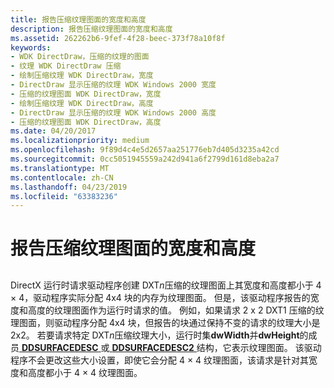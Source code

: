 ```yaml
---
title: 报告压缩纹理图面的宽度和高度
description: 报告压缩纹理图面的宽度和高度
ms.assetid: 262262b6-9fef-4f28-beec-373f78a10f8f
keywords:
- WDK DirectDraw，压缩的纹理的图面
- 纹理 WDK DirectDraw 压缩
- 绘制压缩纹理 WDK DirectDraw，宽度
- DirectDraw 显示压缩的纹理 WDK Windows 2000 宽度
- 压缩的纹理图面 WDK DirectDraw，宽度
- 绘制压缩纹理 WDK DirectDraw，高度
- DirectDraw 显示压缩的纹理 WDK Windows 2000 高度
- 压缩的纹理图面 WDK DirectDraw，高度
ms.date: 04/20/2017
ms.localizationpriority: medium
ms.openlocfilehash: 9f89d4c4e5d2657aa251776eb7d405d3235a42cd
ms.sourcegitcommit: 0cc5051945559a242d941a6f2799d161d8eba2a7
ms.translationtype: MT
ms.contentlocale: zh-CN
ms.lasthandoff: 04/23/2019
ms.locfileid: "63383236"
---
```

# <a name="reporting-width-and-height-of-compressed-texture-surfaces"></a>报告压缩纹理图面的宽度和高度


## <span id="ddk_reporting_width_and_height_of_compressed_texture_surfaces_gg"></span><span id="DDK_REPORTING_WIDTH_AND_HEIGHT_OF_COMPRESSED_TEXTURE_SURFACES_GG"></span>


DirectX 运行时请求驱动程序创建 DXT*n*压缩的纹理图面上其宽度和高度都小于 4 × 4，驱动程序实际分配 4x4 块的内存为纹理图面。 但是，该驱动程序报告的宽度和高度的纹理图面作为运行时请求的值。 例如，如果请求 2 x 2 DXT1 压缩的纹理图面，则驱动程序分配 4x4 块，但报告的块通过保持不变的请求的纹理大小是 2x2。 若要请求特定 DXT*n*压缩纹理大小，运行时集**dwWidth**并**dwHeight**的成员[ **DDSURFACEDESC** ](https://msdn.microsoft.com/library/windows/hardware/ff550339)或[ **DDSURFACEDESC2** ](https://msdn.microsoft.com/library/windows/hardware/ff550340)结构，它表示纹理图面。 该驱动程序不会更改这些大小设置，即使它会分配 4 × 4 纹理图面，该请求是针对其宽度和高度都小于 4 × 4 纹理图面。

 

 





